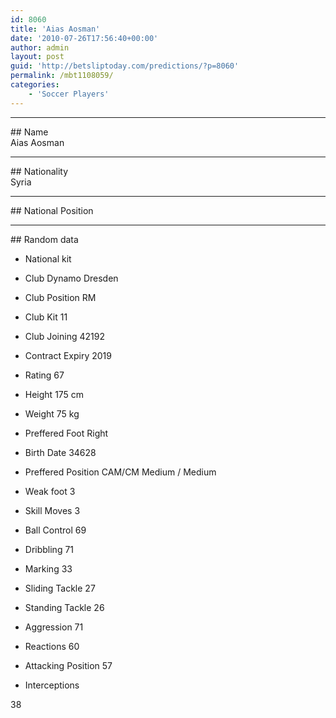 ```yaml
---
id: 8060
title: 'Aias Aosman'
date: '2010-07-26T17:56:40+00:00'
author: admin
layout: post
guid: 'http://betsliptoday.com/predictions/?p=8060'
permalink: /mbt1108059/
categories:
    - 'Soccer Players'
---
```


- - - - - -

\## Name  
 Aias Aosman

- - - - - -

\## Nationality  
 Syria

- - - - - -

\## National Position

- - - - - -

\## Random data

- National kit
- Club
 Dynamo Dresden

- Club Position
 RM

- Club Kit
 11

- Club Joining
 42192

- Contract Expiry
 2019

- Rating
 67

- Height
 175 cm

- Weight
 75 kg

- Preffered Foot
 Right

- Birth Date
 34628

- Preffered Position
 CAM/CM Medium / Medium

- Weak foot
 3

- Skill Moves
 3

- Ball Control
 69

- Dribbling
 71

- Marking
 33

- Sliding Tackle
 27

- Standing Tackle
 26

- Aggression
 71

- Reactions
 60

- Attacking Position
 57

- Interceptions

 38